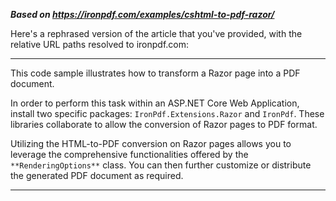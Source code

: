 ***Based on <https://ironpdf.com/examples/cshtml-to-pdf-razor/>***

Here's a rephrased version of the article that you've provided, with the relative URL paths resolved to ironpdf.com:

---

This code sample illustrates how to transform a Razor page into a PDF document.

In order to perform this task within an ASP.NET Core Web Application, install two specific packages: `IronPdf.Extensions.Razor` and `IronPdf`. These libraries collaborate to allow the conversion of Razor pages to PDF format.

Utilizing the HTML-to-PDF conversion on Razor pages allows you to leverage the comprehensive functionalities offered by the `**RenderingOptions**` class. You can then further customize or distribute the generated PDF document as required.

---